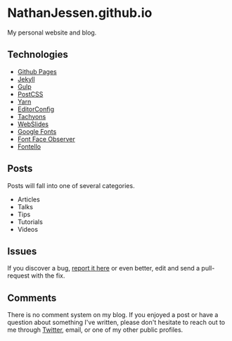 # NathanJessen.github.io

My personal website and blog.

## Technologies

- [Github Pages](http://pages.github.com/)
- [Jekyll](http://jekyllrb.com/)
- [Gulp](http://gulpjs.com/)
- [PostCSS](http://postcss.org/)
- [Yarn](https://yarnpkg.com/)
- [EditorConfig](http://editorconfig.org/)
- [Tachyons](http://tachyons.io/)
- [WebSlides](https://webslides.tv/)
- [Google Fonts](https://fonts.google.com/)
- [Font Face Observer](https://fontfaceobserver.com/)
- [Fontello](http://fontello.com/)

## Posts

Posts will fall into one of several categories.

- Articles
- Talks
- Tips
- Tutorials
- Videos

## Issues

If you discover a bug, [report it here](https://github.com/nathanjessen/nathanjessen.github.com/issues) or even better, edit and send a pull-request with the fix.

## Comments

There is no comment system on my blog. If you enjoyed a post or have a question about something I've written, please don't hesitate to reach out to me through [Twitter](https://twitter.com/nathanjessen), email, or one of my other public profiles.
